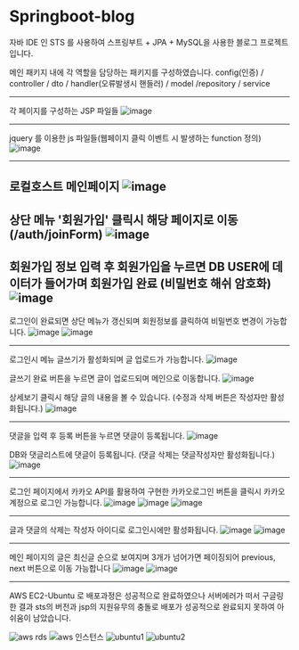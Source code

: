 # Springboot-blog

자바 IDE 인 STS 를 사용하여 스프링부트 + JPA + MySQL을 사용한 블로그 프로젝트입니다.

메인 패키지 내에 각 역할을 담당하는 패키지를 구성하였습니다.
config(인증) / controller / dto / handler(오류발생시 핸들러) / model /repository / service

-----------------------------------------------------------------------------------------------------------------

각 페이지를 구성하는 JSP 파일들
![image](https://user-images.githubusercontent.com/99489461/208575964-306a31d9-f081-42f5-8a00-5e7ae7af122c.png)

-----------------------------------------------------------------------------------------------------------------

jquery 를 이용한 js 파일들(웹페이지 클릭 이벤트 시 발생하는 function 정의)
![image](https://user-images.githubusercontent.com/99489461/208578437-e7aa0b66-0527-4fe5-a0eb-2c7039569e4a.png)

-----------------------------------------------------------------------------------------------------------------

로컬호스트 메인페이지
![image](https://user-images.githubusercontent.com/99489461/208575702-9f6246f3-9239-4f31-9869-cda0eefc8ae9.png)
-----------------------------------------------------------------------------------------------------------------

상단 메뉴 '회원가입' 클릭시 해당 페이지로 이동(/auth/joinForm)
![image](https://user-images.githubusercontent.com/99489461/208578984-6993d3cd-84ba-4d52-a337-163923e457d2.png)
-----------------------------------------------------------------------------------------------------------------

회원가입 정보 입력 후 회원가입을 누르면 DB USER에 데이터가 들어가며 회원가입 완료 (비밀번호 해쉬 암호화)
![image](https://user-images.githubusercontent.com/99489461/208579734-3f7f51ba-2860-4a16-8046-82e894f03e96.png)
-----------------------------------------------------------------------------------------------------------------

로그인이 완료되면 상단 메뉴가 갱신되며 회원정보를 클릭하여 비밀번호 변경이 가능합니다.
![image](https://user-images.githubusercontent.com/99489461/208580216-4c862210-4a82-4d0b-8c96-b511215fce43.png)
![image](https://user-images.githubusercontent.com/99489461/208580250-ebdfd297-439f-49de-bb5e-36d5bec68db6.png)

-----------------------------------------------------------------------------------------------------------------

로그인시 메뉴 글쓰기가 활성화되며 글 업로드가 가능합니다.
![image](https://user-images.githubusercontent.com/99489461/208580456-04de6a62-9dd8-41a2-b310-88fe8f4b8074.png)

글쓰기 완료 버튼을 누르면 글이 업로드되며 메인으로 이동합니다.
![image](https://user-images.githubusercontent.com/99489461/208580568-c54295f2-6a35-48b5-b628-c9e78ee9b552.png)

상세보기 클릭시 해당 글의 내용을 볼 수 있습니다. (수정과 삭제 버튼은 작성자만 활성화됩니다.)
![image](https://user-images.githubusercontent.com/99489461/208580629-ee2cbe84-db5e-41fd-b8d9-3c3c13921366.png)

-----------------------------------------------------------------------------------------------------------------

댓글을 입력 후 등록 버튼을 누르면 댓글이 등록됩니다.
![image](https://user-images.githubusercontent.com/99489461/208581040-ead05e39-be62-4409-811f-92fa98d918c8.png)

DB와 댓글리스트에 댓글이 등록됩니다. (댓글 삭제는 댓글작성자만 활성화됩니다.)
![image](https://user-images.githubusercontent.com/99489461/208581762-60570136-cfc1-4894-8a36-0e37700e4d03.png)

-----------------------------------------------------------------------------------------------------------------

로그인 페이지에서 카카오 API를 활용하여 구현한 카카오로그인 버튼을 클릭시 카카오 계정으로 로그인 가능합니다.
![image](https://user-images.githubusercontent.com/99489461/208581872-873e4667-afc3-46e6-8aab-2c62bcbbaae7.png)
![image](https://user-images.githubusercontent.com/99489461/208581896-8aac311c-72a5-4889-bb19-21005ddfce58.png)
![image](https://user-images.githubusercontent.com/99489461/208582255-b58e0f22-9cca-42c1-a2af-d0de94a5e85b.png)

-----------------------------------------------------------------------------------------------------------------


글과 댓글의 삭제는 작성자 아이디로 로그인시에만 활성화됩니다.
![image](https://user-images.githubusercontent.com/99489461/208583182-c6e46169-e331-4cec-b7c3-793679caa027.png)
![image](https://user-images.githubusercontent.com/99489461/208583208-1509259f-fe4e-4625-b7d2-bb901bbedab6.png)

-----------------------------------------------------------------------------------------------------------------

메인 페이지의 글은 최신글 순으로 보여지며 3개가 넘어가면 페이징되어 previous, next 버튼으로 이동 가능합니다
![image](https://user-images.githubusercontent.com/99489461/208583390-64a1c842-976b-425b-8099-43f1acb8c330.png)
![image](https://user-images.githubusercontent.com/99489461/208583513-014a91bc-503d-4d24-b5ac-29747730544b.png)

-----------------------------------------------------------------------------------------------------------------

AWS EC2-Ubuntu 로 배포과정은 성공적으로 완료하였으나 서버에러가 떠서 구글링한 결과 sts의 버전과 jsp의 지원유무의 충돌로 배포가 성공적으로 완료되지 못하여 아쉬움이 남았습니다.

![aws rds](https://user-images.githubusercontent.com/99489461/208583979-9a6bdd4a-3177-4c8c-ba84-7d0aa872e566.PNG)
![aws 인스턴스](https://user-images.githubusercontent.com/99489461/208583998-8d7cc232-a474-4a32-a769-e47c8f2cfad8.PNG)
![ubuntu1](https://user-images.githubusercontent.com/99489461/208584017-1988c238-8be0-4ca8-8b75-c421b5672ccb.png)
![ubuntu2](https://user-images.githubusercontent.com/99489461/208584031-3f00abf3-cbc6-43c9-af1d-f667386f1d34.png)







